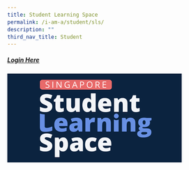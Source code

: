 ```yaml
---
title: Student Learning Space
permalink: /i-am-a/student/sls/
description: ""
third_nav_title: Student
---
```

##### [Login Here](https://vle.learning.moe.edu.sg/login)
![](/images/sls%20logo.png)